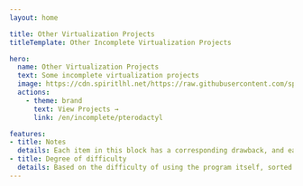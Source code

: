 ```yaml
---
layout: home

title: Other Virtualization Projects
titleTemplate: Other Incomplete Virtualization Projects

hero:
  name: Other Virtualization Projects
  text: Some incomplete virtualization projects
  image: https://cdn.spiritlhl.net/https://raw.githubusercontent.com/spiritlhls/pages/main/logo.png
  actions:
    - theme: brand
      text: View Projects →
      link: /en/incomplete/pterodactyl

features:
- title: Notes
  details: Each item in this block has a corresponding drawback, and each item is not as easy to use as the previous ones, and has a certain learning cost.
- title: Degree of difficulty
  details: Based on the difficulty of using the program itself, sorted from easiest to hardest, the further back you go the less guidance you'll get with this guide.
---
```

